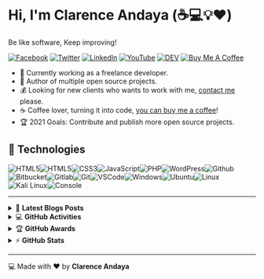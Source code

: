 # Hi, I'm Clarence Andaya (:coffee::computer::bulb::heart:)

Be like software, Keep improving!

[![Facebook](https://img.shields.io/badge/facebook-%231877F2.svg?&style=for-the-badge&logo=facebook&logoColor=white)](https://facebook.com/143clarkz) [![Twitter](https://img.shields.io/badge/twitter-%231DA1F2.svg?&style=for-the-badge&logo=twitter&logoColor=white)](https://twitter.com/143clrkz) [![LinkedIn](https://img.shields.io/badge/linkedin-%230077B5.svg?&style=for-the-badge&logo=linkedin&logoColor=white)](https://linkedin.com/in/clrkz) [![YouTube](https://img.shields.io/badge/youtube-%23FF0000.svg?&style=for-the-badge&logo=youtube&logoColor=white)](https://www.youtube.com/clrkz) [![DEV](https://img.shields.io/badge/DEV-%23000000.svg?&style=for-the-badge&logo=dev.to&logoColor=white)](https://dev.to/Clrkz) [![Buy Me A Coffee](https://img.shields.io/badge/buy%20me%20a%20coffee-%23ff813f.svg?&style=for-the-badge&logo=buy-me-a-coffee&logoColor=white)](https://buymeacoff.ee/warengonzaga)

- :muscle: Currently working as a freelance developer.
- :gift_heart: Author of multiple open source projects.
- :moneybag: Looking for new clients who wants to work with me, [contact me](mailto:andayaworks@gmail.com) please.
- :coffee: Coffee lover, turning it into code, [you can buy me a coffee](https://buymeacoff.ee/warengonzaga)!
- :trophy: 2021 Goals: Contribute and publish more open source projects. 

## :wrench: Technologies

![HTML5](https://img.icons8.com/color/30/html-5.png)![HTML5](https://img.icons8.com/fluent/48/000000/adobe-photoshop.png)![CSS3](https://img.icons8.com/color/30/css3.png)![JavaScript](https://img.icons8.com/color/30/javascript.png)![PHP](https://img.icons8.com/color/30/php.png)![WordPress](https://img.icons8.com/color/30/wordpress.png)![Github](https://img.icons8.com/material-outlined/30/github.png)![Bitbucket](https://img.icons8.com/color/30/bitbucket.png)![Gitlab](https://img.icons8.com/color/30/gitlab.png)![Git](https://img.icons8.com/color/30/git.png)![VSCode](https://img.icons8.com/color/30/visual-studio-code-2019.png)![Windows](https://img.icons8.com/color/30/windows-10.png)![Ubuntu](https://img.icons8.com/color/30/ubuntu--v1.png)![Linux](https://img.icons8.com/color/30/linux.png)![Kali Linux](https://img.icons8.com/color/30/kali-linux.png)![Console](https://img.icons8.com/color/30/console.png)

---

<!-- markdownlint-disable MD033 -->

<details>
    <summary>&#128240 <b>Latest Blogs Posts</b></summary><br/>

<!-- BLOG-POST-LIST:START -->
- [GitHub Codespaces](https://dev.to/Clrkz/github-codespaces-1i8k)
- [Animate.css v4 Update!](https://dev.to/Clrkz/animate-css-v4-update-18m8)
- [An open-source curl-based command line tracker for coronavirus or covid-19 with historical chart.](https://dev.to/Clrkz/an-open-source-curl-based-command-line-tracker-for-coronavirus-or-covid-19-with-historical-chart-3op9)
- [CURL request without protocol on expressJS server?](https://dev.to/Clrkz/curl-request-without-protocol-on-expressjs-server-32op)
- [Coding Style?](https://dev.to/Clrkz/coding-style-3p36)
<!-- BLOG-POST-LIST:END -->

</details>

<details>
    <summary>&#128187 <b>GitHub Activities</b></summary><br/>

<!--START_SECTION:activity-->
1. 🗣 Commented on [#1217](https://github.com/animate-css/animate.css/issues/1217) in [animate-css/animate.css](https://github.com/animate-css/animate.css)
2. 🗣 Commented on [#1126](https://github.com/animate-css/animate.css/issues/1126) in [animate-css/animate.css](https://github.com/animate-css/animate.css)
3. 🗣 Commented on [#1217](https://github.com/animate-css/animate.css/issues/1217) in [animate-css/animate.css](https://github.com/animate-css/animate.css)
4. ❌ Closed PR [#110](https://github.com/ide-stories/vscode-stories/pull/110) in [ide-stories/vscode-stories](https://github.com/ide-stories/vscode-stories)
5. 🗣 Commented on [#110](https://github.com/ide-stories/vscode-stories/issues/110) in [ide-stories/vscode-stories](https://github.com/ide-stories/vscode-stories)
<!--END_SECTION:activity-->

</details>

<details>
    <summary>&#127942 <b>GitHub Awards</b></summary><br/>

![Github Trophy](https://github-profile-trophy.vercel.app/?username=Clrkz)

</details>

<details>
    <summary>&#9889 <b>GitHub Stats</b></summary><br/>

[![Clarence Andaya Github Stats](https://readme-stats.Clrkz.com/api?username=Clrkz&show_icons=true&count_private=true)](https://github.com/Clrkz/github-readme-stats) [![Top Language](https://readme-stats.Clrkz.com/api/top-langs?username=Clrkz&layout=compact)](https://github.com/Clrkz/github-readme-stats)

</details>

<!-- markdownlint-enable MD033 -->

---

:computer: Made with :heart: by **Clarence Andaya**

[personal website]: http://clarenceandaya.ml
[business website]: http://clarenceandaya.ml
[facebook]: https://facebook.com/143clarkz
[twitter]: https://twitter.com/143clrkz 
[youtube]: https://youtube.com/clrkz

